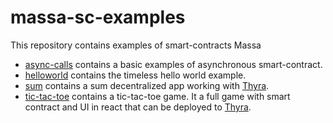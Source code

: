 # massa-sc-examples

This repository contains examples of smart-contracts Massa

- [async-calls](https://github.com/massalabs/massa-sc-examples/tree/main/async-calls) contains a basic examples of asynchronous smart-contract.
- [helloworld](https://github.com/massalabs/massa-sc-examples/tree/main/helloworld) contains the timeless hello world example.
- [sum](https://github.com/massalabs/massa-sc-examples/tree/main/sum) contains a sum decentralized app working with [Thyra](https://github.com/massalabs/thyra).
- [tic-tac-toe](https://github.com/massalabs/massa-sc-examples/tree/main/games/tictactoe) contains a tic-tac-toe game. It a full game with smart contract and UI in react that can be deployed to [Thyra](https://github.com/massalabs/thyra).
